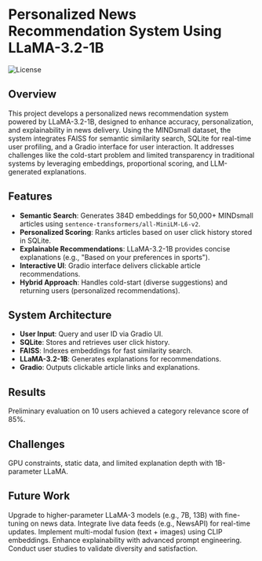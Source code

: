 # Personalized News Recommendation System Using LLaMA-3.2-1B

![License](https://img.shields.io/badge/license-MIT-blue.svg)

## Overview
This project develops a personalized news recommendation system powered by LLaMA-3.2-1B, designed to enhance accuracy, personalization, and explainability in news delivery. Using the MINDsmall dataset, the system integrates FAISS for semantic similarity search, SQLite for real-time user profiling, and a Gradio interface for user interaction. It addresses challenges like the cold-start problem and limited transparency in traditional systems by leveraging embeddings, proportional scoring, and LLM-generated explanations.

## Features
- **Semantic Search**: Generates 384D embeddings for 50,000+ MINDsmall articles using `sentence-transformers/all-MiniLM-L6-v2`.
- **Personalized Scoring**: Ranks articles based on user click history stored in SQLite.
- **Explainable Recommendations**: LLaMA-3.2-1B provides concise explanations (e.g., "Based on your preferences in sports").
- **Interactive UI**: Gradio interface delivers clickable article recommendations.
- **Hybrid Approach**: Handles cold-start (diverse suggestions) and returning users (personalized recommendations).

## System Architecture

- **User Input**: Query and user ID via Gradio UI.
- **SQLite**: Stores and retrieves user click history.
- **FAISS**: Indexes embeddings for fast similarity search.
- **LLaMA-3.2-1B**: Generates explanations for recommendations.
- **Gradio**: Outputs clickable article links and explanations.
 
## Results
Preliminary evaluation on 10 users achieved a category relevance score of 85%.

## Challenges 
GPU constraints, static data, and limited explanation depth with 1B-parameter LLaMA.

## Future Work
Upgrade to higher-parameter LLaMA-3 models (e.g., 7B, 13B) with fine-tuning on news data.
Integrate live data feeds (e.g., NewsAPI) for real-time updates.
Implement multi-modal fusion (text + images) using CLIP embeddings.
Enhance explainability with advanced prompt engineering.
Conduct user studies to validate diversity and satisfaction.
